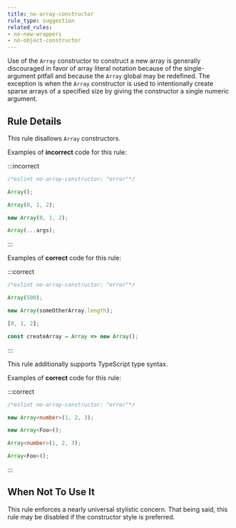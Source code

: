 ```yaml
---
title: no-array-constructor
rule_type: suggestion
related_rules:
- no-new-wrappers
- no-object-constructor
---
```



Use of the `Array` constructor to construct a new array is generally
discouraged in favor of array literal notation because of the single-argument
pitfall and because the `Array` global may be redefined. The exception is when
the `Array` constructor is used to intentionally create sparse arrays of a
specified size by giving the constructor a single numeric argument.

## Rule Details

This rule disallows `Array` constructors.

Examples of **incorrect** code for this rule:

:::incorrect

```js
/*eslint no-array-constructor: "error"*/

Array();

Array(0, 1, 2);

new Array(0, 1, 2);

Array(...args);
```

:::

Examples of **correct** code for this rule:

:::correct

```js
/*eslint no-array-constructor: "error"*/

Array(500);

new Array(someOtherArray.length);

[0, 1, 2];

const createArray = Array => new Array();
```

:::

This rule additionally supports TypeScript type syntax.

Examples of **correct** code for this rule:

:::correct

```ts
/*eslint no-array-constructor: "error"*/

new Array<number>(1, 2, 3);

new Array<Foo>();

Array<number>(1, 2, 3);

Array<Foo>();
```

:::

## When Not To Use It

This rule enforces a nearly universal stylistic concern. That being said, this
rule may be disabled if the constructor style is preferred.
